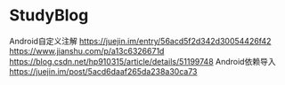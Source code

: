 # StudyBlog
Android自定义注解 https://juejin.im/entry/56acd5f2d342d30054426f42
				https://www.jianshu.com/p/a13c6326671d
				https://blog.csdn.net/hp910315/article/details/51199748
Android依赖导入 https://juejin.im/post/5acd6daaf265da238a30ca73
